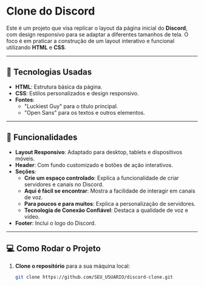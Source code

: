# Clone do Discord

Este é um projeto que visa replicar o layout da página inicial do **Discord**, com design responsivo para se adaptar a diferentes tamanhos de tela. O foco é em praticar a construção de um layout interativo e funcional utilizando **HTML** e **CSS**.

---

## 🚀 **Tecnologias Usadas**

- **HTML**: Estrutura básica da página.
- **CSS**: Estilos personalizados e design responsivo.
- **Fontes**:
  - "Luckiest Guy" para o título principal.
  - "Open Sans" para os textos e outros elementos.

---

## 🌟 **Funcionalidades**

- **Layout Responsivo**: Adaptado para desktop, tablets e dispositivos móveis.
- **Header**: Com fundo customizado e botões de ação interativos.
- **Seções**:
  - **Crie um espaço controlado**: Explica a funcionalidade de criar servidores e canais no Discord.
  - **Aqui é fácil se encontrar**: Mostra a facilidade de interagir em canais de voz.
  - **Para poucos e para muitos**: Explica a personalização de servidores.
  - **Tecnologia de Conexão Confiável**: Destaca a qualidade de voz e vídeo.
- **Footer**: Inclui o logo do Discord.

---

## 💻 **Como Rodar o Projeto**

1. **Clone o repositório** para a sua máquina local:
   ```bash
   git clone https://github.com/SEU_USUARIO/discord-clone.git
